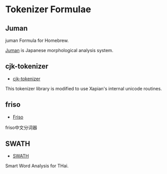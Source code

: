 Tokenizer Formulae
===

## Juman

juman Formula for Homebrew.

[Juman](http://nlp.ist.i.kyoto-u.ac.jp/index.php?JUMAN) is Japanese morphological analysis system.

## cjk-tokenizer

* [cjk-tokenizer](https://github.com/rboulton/cjk-tokenizer)

This tokenizer library is modified to use Xapian's internal unicode routines.

## friso

* [Friso](https://code.google.com/p/friso/)

friso中文分词器

## SWATH

* [SWATH](http://linux.thai.net/projects/swath)

Smart Word Analysis for THai.
